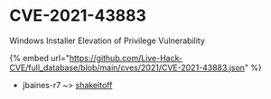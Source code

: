# CVE-2021-43883

Windows Installer Elevation of Privilege Vulnerability

{% embed url="https://github.com/Live-Hack-CVE/full_database/blob/main/cves/2021/CVE-2021-43883.json" %}


* jbaines-r7 ~> [shakeitoff](https://zeste.alice-snow.ru/2021/database/cve-2021-43883/shakeitoff-jbaines-r7)
